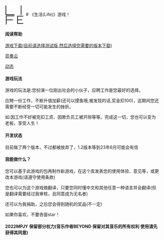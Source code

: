 <img src="资源组/logo64.png" align="center">
# 《生活(Life)》游戏！

#### 阅读帮助

[游戏下载(目前请选择测试版,然后选择您需要的版本下载)](游戏下载)

[蓝奏云](https://lanzoui.com)

[动态](新闻及动态)

#### 游戏玩法

游戏的玩法是:您扮演一位刚出社会的小伙子，应聘工作是您最好的选择。

应聘一份工作，不断升值加薪(还可以摸鱼哦,被发现的话,奖金扣100)，这期间您还需要不断经受一切可能发生的挫折。

如:因工作不好被克扣工资、因欺负员工被开除等等。完成这一切，您也可以变为老板，享受人生！

#### 开发状态

目前做了两个版本，不过都被放弃了，1.2版本等到23年6月可能会有信

#### 我能做什么？

您可以基于此游戏的包再制作新游戏，在这个库发表您的使用体验、意见等，或更改本游戏(请遵守使用条款)

您也可以为这个游戏做翻译，只要您同时懂中文和其他任意一种语言并会翻译(但是翻译需要经过我审核，且同意成为无名者)

还可以为我捐助，之后您会得到随机的奖品(不一定)

如果你喜欢，不要吝啬star！

#### 2022MPJY 保留部分权力(音乐作者BEYOND 保留对其音乐的所有权利 使用请先获得其同意)
